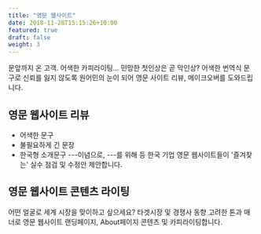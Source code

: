 ```yaml
---
title: "영문 웹사이트"
date: 2018-11-28T15:15:26+10:00
featured: true
draft: false
weight: 3
---
```


문앞까지 온 고객. 어색한 카피라이팅... 민망한 첫인상은 곧 막인상?  어색한 번역식 문구로 신뢰를 잃지 않도록 원어민의 눈이 되어 영문 사이트 리뷰, 메이크오버를 도와드립니다.


## 영문 웹사이트 리뷰
- 어색한 문구
- 불필요하게 긴 문장
- 한국형 소개문구 ---이념으로, ---를 위해
등 한국 기업 영문 웹사이트들이 '즐겨찾는' 실수 점검 및 수정안 제안합니다.

## 영문 웹사이트 콘텐츠 라이팅
어떤  얼굴로 세계 시장을 맞이하고 싶으세요? 타겟시장 및 경쟁사 동향 고려한 톤과 매너로 영문 웹사이트 랜딩페이지, About페이지 콘텐츠 및 카피라이팅합니다.
